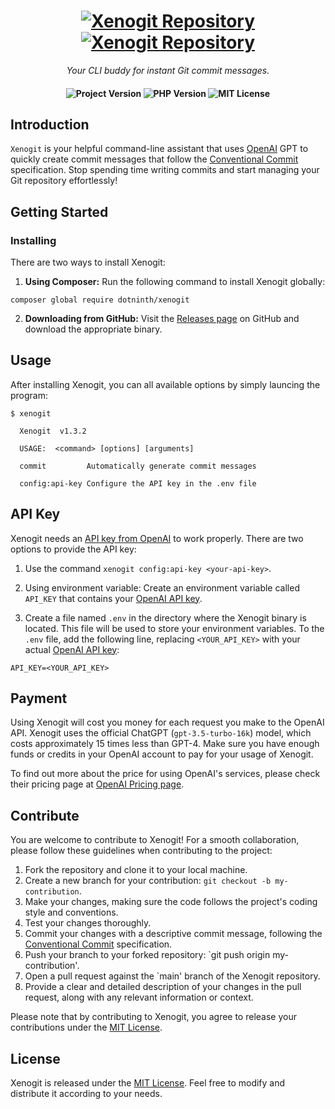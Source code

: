 <h1 align="center">
    <a href="https://github.com/dotninth/xenogit/#gh-light-mode-only">
        <img src="./.github/assets/xenogit-logo-light.svg" alt="Xenogit Repository">
    </a>
    <a href="https://github.com/dotninth/xenogit/#gh-dark-mode-only">
        <img src="./.github/assets/xenogit-logo-dark.svg" alt="Xenogit Repository">
    </a>
</h1>

<p align="center">
    <i align="center">Your CLI buddy for instant Git commit messages.</i>
</p>

<h4 align="center">
    <img src="https://img.shields.io/badge/release-v1.3.2-blue" alt="Project Version">
    <img src="https://img.shields.io/badge/php-%3E=8.1-royalblue" alt="PHP Version">
    <img src="https://img.shields.io/badge/license-MIT-green" alt="MIT License">
</h4>

## Introduction
`Xenogit` is your helpful command-line assistant that uses [OpenAI](https://openai.com/) GPT to quickly create commit messages that follow the [Conventional Commit](https://www.conventionalcommits.org/en/v1.0.0/) specification. Stop spending time writing commits and start managing your Git repository effortlessly!

## ️Getting Started
### Installing
There are two ways to install Xenogit:

1. **Using Composer:** Run the following command to install Xenogit globally:

```shell
composer global require dotninth/xenogit
```

2. **Downloading from GitHub:** Visit the [Releases page](https://github.com/dotninth/xenogit/releases) on GitHub and download the appropriate binary.

## Usage
After installing Xenogit, you can all available options by simply launcing the program:

```shell
$ xenogit

  Xenogit  v1.3.2

  USAGE:  <command> [options] [arguments]

  commit         Automatically generate commit messages

  config:api-key Configure the API key in the .env file
```

## API Key
Xenogit needs an [API key from OpenAI](https://platform.openai.com/account/api-keys) to work properly. There are two options to provide the API key:

1. Use the command `xenogit config:api-key <your-api-key>`.

2. Using environment variable: Create an environment variable called `API_KEY` that contains your [OpenAI API key](https://platform.openai.com/account/api-keys).

3. Create a file named `.env` in the directory where the Xenogit binary is located. This file will be used to store your environment variables. To the `.env` file, add the following line, replacing `<YOUR_API_KEY>` with your actual [OpenAI API key](https://platform.openai.com/account/api-keys):

```shell
API_KEY=<YOUR_API_KEY>
```

## Payment

Using Xenogit will cost you money for each request you make to the OpenAI API. Xenogit uses the official ChatGPT (`gpt-3.5-turbo-16k`) model, which costs approximately 15 times less than GPT-4. Make sure you have enough funds or credits in your OpenAI account to pay for your usage of Xenogit.

To find out more about the price for using OpenAI's services, please check their pricing page at [OpenAI Pricing page](https://openai.com/pricing).

## Contribute
You are welcome to contribute to Xenogit! For a smooth collaboration, please follow these guidelines when contributing to the project:

1. Fork the repository and clone it to your local machine.
2. Create a new branch for your contribution: `git checkout -b my-contribution`.
3. Make your changes, making sure the code follows the project's coding style and conventions.
4. Test your changes thoroughly.
5. Commit your changes with a descriptive commit message, following the [Conventional Commit](https://www.conventionalcommits.org/) specification.
6. Push your branch to your forked repository: `git push origin my-contribution'.
7. Open a pull request against the `main' branch of the Xenogit repository.
8. Provide a clear and detailed description of your changes in the pull request, along with any relevant information or context.

Please note that by contributing to Xenogit, you agree to release your contributions under the [MIT License](LICENSE.md).

## License

Xenogit is released under the [MIT License](LICENSE.md). Feel free to modify and distribute it according to your needs.
